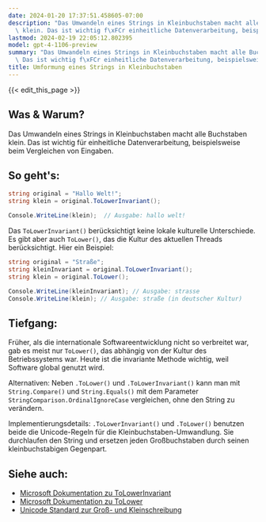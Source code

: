 ```yaml
---
date: 2024-01-20 17:37:51.458605-07:00
description: "Das Umwandeln eines Strings in Kleinbuchstaben macht alle Buchstaben\
  \ klein. Das ist wichtig f\xFCr einheitliche Datenverarbeitung, beispielsweise beim\u2026"
lastmod: 2024-02-19 22:05:12.802395
model: gpt-4-1106-preview
summary: "Das Umwandeln eines Strings in Kleinbuchstaben macht alle Buchstaben klein.\
  \ Das ist wichtig f\xFCr einheitliche Datenverarbeitung, beispielsweise beim\u2026"
title: Umformung eines Strings in Kleinbuchstaben
---
```


{{< edit_this_page >}}

## Was & Warum?
Das Umwandeln eines Strings in Kleinbuchstaben macht alle Buchstaben klein. Das ist wichtig für einheitliche Datenverarbeitung, beispielsweise beim Vergleichen von Eingaben.

## So geht's:
```C#
string original = "Hallo Welt!";
string klein = original.ToLowerInvariant();

Console.WriteLine(klein);  // Ausgabe: hallo welt!
```
Das `ToLowerInvariant()` berücksichtigt keine lokale kulturelle Unterschiede. Es gibt aber auch `ToLower()`, das die Kultur des aktuellen Threads berücksichtigt. Hier ein Beispiel:

```C#
string original = "Straße";
string kleinInvariant = original.ToLowerInvariant();
string klein = original.ToLower();

Console.WriteLine(kleinInvariant); // Ausgabe: strasse
Console.WriteLine(klein); // Ausgabe: straße (in deutscher Kultur)
```

## Tiefgang:
Früher, als die internationale Softwareentwicklung nicht so verbreitet war, gab es meist nur `ToLower()`, das abhängig von der Kultur des Betriebssystems war. Heute ist die invariante Methode wichtig, weil Software global genutzt wird.

Alternativen: Neben `.ToLower()` und `.ToLowerInvariant()` kann man mit `String.Compare()` und `String.Equals()` mit dem Parameter `StringComparison.OrdinalIgnoreCase` vergleichen, ohne den String zu verändern.

Implementierungsdetails: `.ToLowerInvariant()` und `.ToLower()` benutzen beide die Unicode-Regeln für die Kleinbuchstaben-Umwandlung. Sie durchlaufen den String und ersetzen jeden Großbuchstaben durch seinen kleinbuchstabigen Gegenpart.

## Siehe auch:
- [Microsoft Dokumentation zu ToLowerInvariant](https://docs.microsoft.com/dotnet/api/system.string.tolowerinvariant)
- [Microsoft Dokumentation zu ToLower](https://docs.microsoft.com/dotnet/api/system.string.tolower)
- [Unicode Standard zur Groß- und Kleinschreibung](https://unicode.org/reports/tr21/tr21-5.html)
